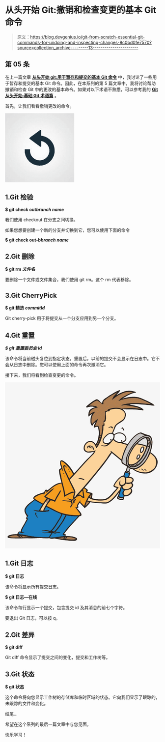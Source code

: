 # 从头开始 Git:撤销和检查变更的基本 Git 命令

> 原文：<https://blog.devgenius.io/git-from-scratch-essential-git-commands-for-undoing-and-inspecting-changes-8c0bd0fe7570?source=collection_archive---------13----------------------->

## 第 05 条

在上一篇文章 [**从头开始 git:用于暂存和提交的基本 Git 命令**](https://medium.com/@senevirathnehu/git-from-scratch-essential-git-commands-for-staging-and-commits-f7eba5ef433c?source=your_stories_page-------------------------------------) 中，我讨论了一些用于暂存和提交的基本 Git 命令。因此，在本系列的第 5 篇文章中，我将讨论帮助撤销和检查 Git 中的更改的基本命令。如果对以下术语不熟悉，可以参考我的 [**Git 从头开始:基础 Git 术语篇**](https://medium.com/@senevirathnehu/git-from-scratch-basic-git-terminologies-2b8c663ea592) 。

首先，让我们看看撤销更改的命令。

![](img/e905919180e63900b8b385bf4c9987ea.png)

## 1.Git 检验

**$ git check out*branch name***

我们使用 checkout 在分支之间切换。

如果您想要创建一个新的分支并切换到它，您可以使用下面的命令

**$ git check out-b*branch name***

## 2.Git 删除

**$ git rm *文件名***

要删除一个文件或文件集合，我们使用 git rm。这个 rm 代表移除。

## 3.Git CherryPick

**$ git 精选 *commitId***

Git cherry-pick 用于将提交从一个分支应用到另一个分支。

## 4.Git 重置

***$ git 重置委员会 Id***

该命令将当前磁头复位到指定状态。重置后，以前的提交不会显示在日志中。它不会从日志中删除。您可以使用上面的命令再次撤消它。

接下来，我们将看到检查变更的命令。

![](img/8851850f451fde129285d8e0a6d4b4bf.png)

## 1.Git 日志

**$ git 日志**

该命令将显示所有提交日志。

**$ git 日志—在线**

该命令每行显示一个提交，包含提交 id 及其消息的前七个字符。

要退出 Git 日志，可以按 q。

## 2.Git 差异

**$ git diff**

Git diff 命令显示了提交之间的变化，提交和工作树等。

## 3.Git 状态

**$ git 状态**

这个命令将向您显示工作树的存储库和临时区域的状态。它向我们显示了跟踪的，未跟踪的文件和变化。

结尾…

希望在这个系列的最后一篇文章中与您见面。

快乐学习！